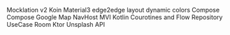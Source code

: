 Mocklation v2
Koin
Material3
edge2edge layout
dynamic colors
Compose
Compose Google Map
NavHost
MVI
Kotlin Courotines and Flow
Repository
UseCase
Room
Ktor
Unsplash API